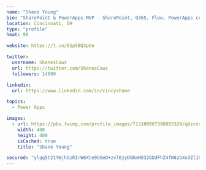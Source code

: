 ```yaml
---
name: "Shane Young"
bio: "SharePoint & PowerApps MVP - SharePoint, O365, Flow, PowerApps consulting? @PowerApps911 | Pure Snark? You found it."
location: Cincinnati, OH
type: "profile"
heat: 98

website: https://t.co/91p5BQ3pUe

twitter:
  username: ShanesCows
  url: https://twitter.com/ShanesCows
  followers: 14680

linkedin:
  url: https://www.linkedin.com/in/cincyshane

topics:
  - Power Apps

images:
  - url: https://pbs.twimg.com/profile_images/713100007398883329/qUzvsvQ3_400x400.jpg
    width: 400
    height: 400
    isCached: true
    title: "Shane Young"

secured: "ylqq5t21YWjhGzRIrW6Xte9UGeD+zvlEzyDGKmN032GDdFhZ4fW8zbXo3Zl19DbZ3VAG9TJJYVWDMlHzGi0uW7dIHE8A31QZHFTi1+nag18Tdk47ZLIOx5v+CQMB4AP62ZhFIVuST4LWPulNCu3h1WDASSgfs61GgQl7Qc4DDfEa+x4K9HbkBw1xwp2XQvxfUwRrfl6amsR0gmRS+TCt3SPSVCdTH2rm/mb/w4AzQkL++HLk3sg4KzFdyQOrdTXQgSHcKg73vKtseHX0HUcQhfqpKPJGHqnUu63Zcy7WCLMmnhYWqHrpBj0zBEbn8SY2lb0XvI7HzcbYNxEez2nPKZi/Kfmdw+xI1c6Z9XT0rUkD9mYSH4QkuTBJ46onjBg8WXIXPQU8Nf4k1HzvHjJqLFRJmDiQfz6a/Dzm7c/TzDo=;qOlYFWylqAvxbT0J3N61IA=="
---
```


